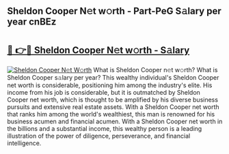 ## Sheldon Cooper N𝚎t w𝚘rth - Part-PeG S𝚊lary per year cnBEz

# <h2><a href="http://gc1huu.nevu.top/?p=Sheldon+Cooper">🔗 👉🔴 Sheldon Cooper N𝚎t w𝚘rth - S𝚊lary</a></h2>

[![Sheldon Cooper N𝚎t W𝚘rth](https://i.imgur.com/Oavwk0R.jpeg)](http://gc1huu.nevu.top/?p=Sheldon+Cooper)
What is Sheldon Cooper n𝚎t w𝚘rth? What is Sheldon Cooper s𝚊lary per year?
This wealthy individual's Sheldon Cooper net worth is considerable, positioning him among the industry's elite. His income from his job is considerable, but it is outmatched by Sheldon Cooper net worth, which is thought to be amplified by his diverse business pursuits and extensive real estate assets. With a Sheldon Cooper net worth that ranks him among the world's wealthiest, this man is renowned for his business acumen and financial acumen. With a Sheldon Cooper net worth in the billions and a substantial income, this wealthy person is a leading illustration of the power of diligence, perseverance, and financial intelligence.
